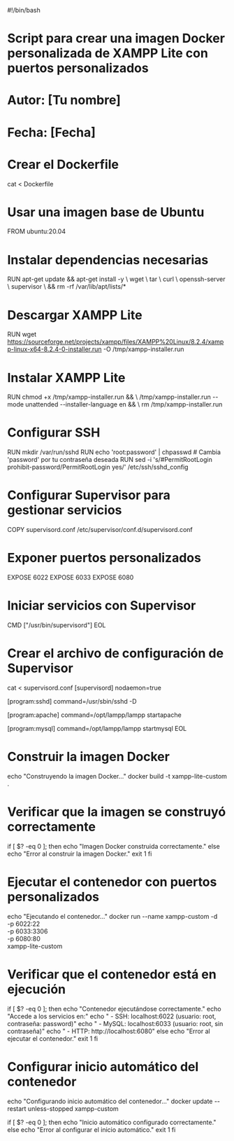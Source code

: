 #!/bin/bash

# Script para crear una imagen Docker personalizada de XAMPP Lite con puertos personalizados
# Autor: [Tu nombre]
# Fecha: [Fecha]

# Crear el Dockerfile
cat <<EOL > Dockerfile
# Usar una imagen base de Ubuntu
FROM ubuntu:20.04

# Instalar dependencias necesarias
RUN apt-get update && apt-get install -y \\
    wget \\
    tar \\
    curl \\
    openssh-server \\
    supervisor \\
    && rm -rf /var/lib/apt/lists/*

# Descargar XAMPP Lite
RUN wget https://sourceforge.net/projects/xampp/files/XAMPP%20Linux/8.2.4/xampp-linux-x64-8.2.4-0-installer.run -O /tmp/xampp-installer.run

# Instalar XAMPP Lite
RUN chmod +x /tmp/xampp-installer.run && \\
    /tmp/xampp-installer.run --mode unattended --installer-language en && \\
    rm /tmp/xampp-installer.run

# Configurar SSH
RUN mkdir /var/run/sshd
RUN echo 'root:password' | chpasswd  # Cambia 'password' por tu contraseña deseada
RUN sed -i 's/#PermitRootLogin prohibit-password/PermitRootLogin yes/' /etc/ssh/sshd_config

# Configurar Supervisor para gestionar servicios
COPY supervisord.conf /etc/supervisor/conf.d/supervisord.conf

# Exponer puertos personalizados
EXPOSE 6022
EXPOSE 6033
EXPOSE 6080

# Iniciar servicios con Supervisor
CMD ["/usr/bin/supervisord"]
EOL

# Crear el archivo de configuración de Supervisor
cat <<EOL > supervisord.conf
[supervisord]
nodaemon=true

[program:sshd]
command=/usr/sbin/sshd -D

[program:apache]
command=/opt/lampp/lampp startapache

[program:mysql]
command=/opt/lampp/lampp startmysql
EOL

# Construir la imagen Docker
echo "Construyendo la imagen Docker..."
docker build -t xampp-lite-custom .

# Verificar que la imagen se construyó correctamente
if [ $? -eq 0 ]; then
    echo "Imagen Docker construida correctamente."
else
    echo "Error al construir la imagen Docker."
    exit 1
fi

# Ejecutar el contenedor con puertos personalizados
echo "Ejecutando el contenedor..."
docker run --name xampp-custom -d \
  -p 6022:22 \
  -p 6033:3306 \
  -p 6080:80 \
  xampp-lite-custom

# Verificar que el contenedor está en ejecución
if [ $? -eq 0 ]; then
    echo "Contenedor ejecutándose correctamente."
    echo "Accede a los servicios en:"
    echo " - SSH: localhost:6022 (usuario: root, contraseña: password)"
    echo " - MySQL: localhost:6033 (usuario: root, sin contraseña)"
    echo " - HTTP: http://localhost:6080"
else
    echo "Error al ejecutar el contenedor."
    exit 1
fi

# Configurar inicio automático del contenedor
echo "Configurando inicio automático del contenedor..."
docker update --restart unless-stopped xampp-custom

if [ $? -eq 0 ]; then
    echo "Inicio automático configurado correctamente."
else
    echo "Error al configurar el inicio automático."
    exit 1
fi
